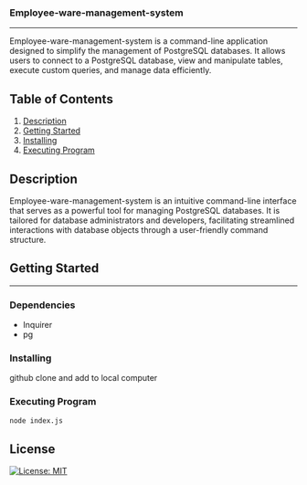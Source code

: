 ### Employee-ware-management-system
----
Employee-ware-management-system is a command-line application designed to simplify the management of PostgreSQL databases. It allows users to connect to a PostgreSQL database, view and manipulate tables, execute custom queries, and manage data efficiently.
## Table of Contents
1. [Description](#description)
2. [Getting Started](#getting-started)
3. [Installing](#installing)
4. [Executing Program](#executing-program)

## Description
Employee-ware-management-system is an intuitive command-line interface that serves as a powerful tool for managing PostgreSQL databases. It is tailored for database administrators and developers, facilitating streamlined interactions with database objects through a user-friendly command structure.
## Getting Started
-----
### Dependencies
* Inquirer
* pg

### Installing
github clone and add to local computer

### Executing Program
``` sh
node index.js
```

## License

[![License: MIT](https://img.shields.io/badge/License-MIT-yellow.svg)](https://opensource.org/licenses/MIT)
